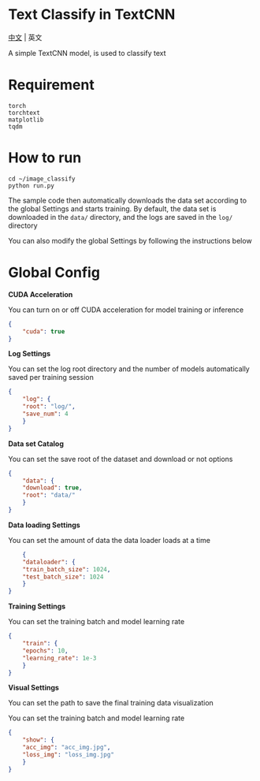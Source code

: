 # Text Classify in TextCNN

[中文](README_cn.md) | 英文

A simple TextCNN model, is used to classify text

# Requirement

```
torch
torchtext
matplotlib
tqdm
```

# How to run

```
cd ~/image_classify
python run.py
```

The sample code then automatically downloads the data set according to the global Settings and starts training. By default, the data set is downloaded in the <code>data/</code> directory, and the logs are saved in the <code>log/</code> directory

You can also modify the global Settings by following the instructions below

# Global Config

**CUDA Acceleration**

You can turn on or off CUDA acceleration for model training or inference

```config.json
{
    "cuda": true
}
```

**Log Settings**

You can set the log root directory and the number of models automatically saved per training session

```config.json
{
    "log": {
    "root": "log/",
    "save_num": 4
    }
}
```

**Data set Catalog**

You can set the save root of the dataset and download or not options

```config.json
{
    "data": {
    "download": true,
    "root": "data/"
    }
}
```

**Data loading Settings**

You can set the amount of data the data loader loads at a time

```config.json
    {
    "dataloader": {
    "train_batch_size": 1024,
    "test_batch_size": 1024
    }
}
```

**Training Settings**

You can set the training batch and model learning rate

```config.json
{
    "train": {
    "epochs": 10,
    "learning_rate": 1e-3
    }
}
```

**Visual Settings**

You can set the path to save the final training data visualization

You can set the training batch and model learning rate

```config.json
{
    "show": {
    "acc_img": "acc_img.jpg",
    "loss_img": "loss_img.jpg"
    }
}
```